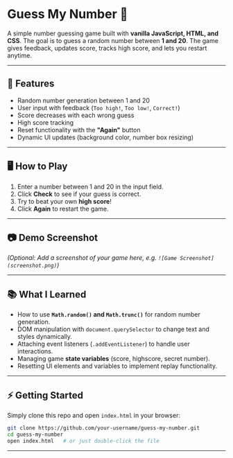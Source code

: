 # Guess My Number 🎲

A simple number guessing game built with **vanilla JavaScript, HTML, and CSS**.
The goal is to guess a random number between **1 and 20**. The game gives feedback, updates score, tracks high score, and lets you restart anytime.

---

## 🚀 Features

* Random number generation between 1 and 20
* User input with feedback (`Too high!`, `Too low!`, `Correct!`)
* Score decreases with each wrong guess
* High score tracking
* Reset functionality with the **"Again"** button
* Dynamic UI updates (background color, number box resizing)

---

## 🖥️ How to Play

1. Enter a number between 1 and 20 in the input field.
2. Click **Check** to see if your guess is correct.
3. Try to beat your own **high score**!
4. Click **Again** to restart the game.

---

## 📷 Demo Screenshot

*(Optional: Add a screenshot of your game here, e.g. `![Game Screenshot](screenshot.png)`)*

---

## 📚 What I Learned

* How to use **`Math.random()` and `Math.trunc()`** for random number generation.
* DOM manipulation with `document.querySelector` to change text and styles dynamically.
* Attaching event listeners (`.addEventListener`) to handle user interactions.
* Managing game **state variables** (score, highscore, secret number).
* Resetting UI elements and variables to implement replay functionality.

---

## ⚡ Getting Started

Simply clone this repo and open `index.html` in your browser:

```bash
git clone https://github.com/your-username/guess-my-number.git
cd guess-my-number
open index.html   # or just double-click the file
```

---
